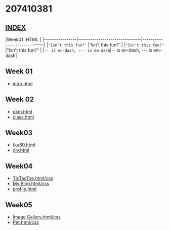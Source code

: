 # 207410381

## [INDEX](https://snow1413.github.io/207410381/)
|Week01                          |HTML                         |
|----------------|-------------------------------|-----------------------------|
|`'Isn't this fun?'`            |'Isn't this fun?'            |
|`"Isn't this fun?"`            |"Isn't this fun?"            |
|`-- is en-dash, --- is em-dash`|-- is en-dash, --- is em-dash|


## Week 01
* [intro.html](https://snow1413.github.io/207410381/Week-01/intro.html)

## Week 02
* [pkm.html](https://snow1413.github.io/207410381/Week-02/pkm.html)
* [class.html](https://snow1413.github.io/207410381/Week-02/class.html)

## Week03
* [tku60.html](https://snow1413.github.io/207410381/Week-03/tku60.html)
* [div.html]()

## Week04
* [TicTacToe.html/css](https://snow1413.github.io/207410381/Week-04/ttt.html)
* [My Blog.html/css](https://snow1413.github.io/207410381/Week-04/blog.html)
* [profile.html](https://snow1413.github.io/207410381/Week-04/profile.html)
## Week05
* [Image Gallery.html/css](https://snow1413.github.io/207410381/Week-05/ImageGallery/imagegallery.html)
* [Pet.html/css](https://snow1413.github.io/207410381/Week-05/Pet/pet.html)
<!--stackedit_data:
eyJoaXN0b3J5IjpbOTY0MTE1OTg1LDE5MDQ2NjUyNzVdfQ==
-->